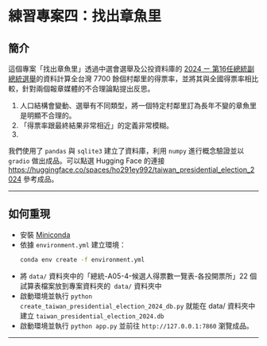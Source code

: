# 練習專案四：找出章魚里

## 簡介

這個專案「找出章魚里」透過中選會選舉及公投資料庫的 [2024 ー 第16任總統副總統選舉](https://db.cec.gov.tw/ElecTable/Election/ElecTickets?dataType=tickets&typeId=ELC&subjectId=P0&legisId=00&themeId=4d83db17c1707e3defae5dc4d4e9c800&dataLevel=N&prvCode=00&cityCode=000&areaCode=00&deptCode=000&liCode=0000)的資料計算全台灣 7700 餘個村鄰里的得票率，並將其與全國得票率相比較，針對兩個報章媒體的不合理論點提出反思。

1. 人口結構會變動、選舉有不同類型，將一個特定村鄰里訂為長年不變的章魚里是明顯不合理的。
2. 「得票率跟最終結果非常相近」的定義非常模糊。
3. 
我們使用了 `pandas` 與 `sqlite3` 建立了資料庫，利用 `numpy` 進行概念驗證並以 `gradio` 做出成品。可以點選 Hugging Face 的連接 <https://huggingface.co/spaces/ho291ey992/taiwan_presidential_election_2024> 參考成品。

---

## 如何重現

- 安裝 [Miniconda](https://www.anaconda.com/docs/getting-started/miniconda/main)
- 依據 `environment.yml` 建立環境：
  ```bash
  conda env create -f environment.yml
  ```
- 將 `data/` 資料夾中的「總統-A05-4-候選人得票數一覽表-各投開票所」22 個試算表檔案放到專案資料夾的` data/` 資料夾中
- 啟動環境並執行 `python create_taiwan_presidential_election_2024_db.py` 就能在 data/ 資料夾中建立 `taiwan_presidential_election_2024.db`
- 啟動環境並執行 `python app.py` 並前往 `http://127.0.0.1:7860` 瀏覽成品。

---
